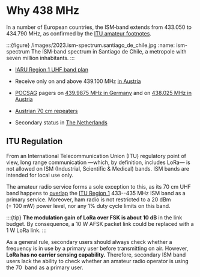# Why 438&nbsp;MHz

In a number of European countries, the ISM‑band extends from 433.050 to 434.790&nbsp;MHz, as confirmed by the [ITU amateur footnotes](https://life.itu.int/radioclub/rr/arsfoot.htm).

:::{figure} /images/2023.ism-spectrum.santiago_de_chile.jpg
:name: ism-spectrum
The ISM‑band spectrum in Santiago de Chile, a metropole with seven million inhabitants.
:::

- [IARU Region 1 UHF band plan](https://www.iaru-r1.org/wp-content/uploads/2021/03/UHF-Bandplan.pdf)
- Receive only on and above 439.100&nbsp;MHz [in Austria](https://www.oevsv.at/funkbetrieb/amateurfunkfrequenzen/ukw-referat/plan/Bandplan-70cm/)
- [POCSAG](https://en.wikipedia.org/wiki/Radio-paging_code_No._1) pagers on [439.9875&nbsp;MHz in Germany](https://ig-funk-siebengebirge.de/betriebsarten/funkruf-pocsag/) and on [438.025&nbsp;MHz in Austria](https://www.oevsv.at/funkbetrieb/amateurfunkfrequenzen/ukw-referat/plan/Bandplan-70cm/)

- [Austrian 70&nbsp;cm repeaters](https://repeater.oevsv.at/static/OeVSV-Repeater-Lists.pdf)
- Secondary status in [The Netherlands](https://www.veron.nl/nieuws/raken-radioamateurs-430-440-mhz-definitief-kwijt-maak-bezwaar/)


## ITU Regulation
From an International Telecommunication Union (ITU) regulatory point of view, long range communication —which, by definition, includes LoRa— is not allowed on ISM (Industrial, Scientific&nbsp;& Medical) bands. ISM&nbsp;bands are intended for local use only.

The amateur radio service forms a sole exception to this, as its 70&nbsp;cm UHF band happens to [overlap](https://hamwaves.com/lpd433/en/index.html#lpd433-channels) the [ITU&nbsp;Region&nbsp;1](https://en.wikipedia.org/wiki/ITU_Region) 433--435&nbsp;MHz ISM&nbsp;band as a primary service.
Moreover, ham radio is not restricted to a 20&nbsp;dBm (=&nbsp;100&nbsp;mW) power level, nor any 1% duty cycle limits on this band.

:::{tip}
**The modulation gain of LoRa over FSK is about 10&nbsp;dB** in the link budget. By consequence, a 10&nbsp;W AFSK packet link could be replaced with a 1&nbsp;W LoRa link.
:::

As a general rule, secondary users should always check whether a frequency is in use by a primary user before transmitting on air.
However, **LoRa has no carrier sensing capability.** Therefore, secondary ISM band users lack the ability to check whether an amateur radio operator is using the 70&nbsp; band as a primary user.

